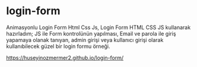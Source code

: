 # login-form
Animasyonlu Login Form Html Css Js, Login Form HTML CSS JS kullanarak hazırladım; JS ile Form kontrolünün yapılması, Email ve parola ile giriş yapamaya olanak tanıyan, admin girişi veya kullanıcı girişi olarak kullanıbilecek güzel bir login formu örneği.


https://huseyinozmermer2.github.io/login-form/
